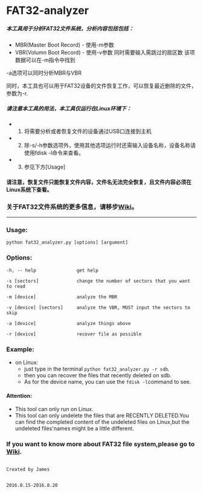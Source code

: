 # FAT32-analyzer

##### 本工具用于分析FAT32文件系统，分析内容包括包括：
* MBR(Master Boot Record) - 使用-m参数
* VBR(Volumn Boot Record) - 使用-v参数 同时需要输入需跳过的扇区数 该项数据可以在-m指令中找到

-a选项可以同时分析MBR与VBR

同时，本工具也可以用于FAT32设备的文件恢复工作，可以恢复最近删除的文件，参数为-r.

##### 请注意本工具的用法，本工具仅运行在Linux环境下：
* 1. 将需要分析或者恢复文件的设备通过USB口连接到主机
* 2. 除-s/-h参数选项外，使用其他选项运行时还需输入设备名称，设备名称请使用fdisk -l命令来查看。
* 3. 参见下方[Usage]

#### 请注意，恢复文件只能恢复文件内容，文件名无法完全恢复，且文件内容必须在Linux系统下查看。

### 关于FAT32文件系统的更多信息，请移步[Wiki](https://github.com/Jameeeees/FAT32-analyzer/wiki/FAT32-reference)。
---

	
### Usage: 
	python fat32_analyzer.py [options] [argument]
	

### Options: 
```
-h, -- help               get help                 

-s [sectors]              change the number of sectors that you want to read 

-m [device]               analyze the MBR                         

-v [device] [sectors]     analyze the VBR, MUST input the sectors to skip

-a [device]               analyze things above                    

-r [device]               recover file as possible       
```


### Example:
* on Linux:
	* just type in the terminal ```python fat32_analyzer.py -r sdb```.
	* then you can recover the files that recently deleted on sdb.
	* As for the device name, you can use the ``` fdisk -l ```command to see.

#### Attention:
* This tool can only run on Linux.
* This tool can only undelete the files that are RECENTLY DELETED.You can find the completed content of the undeleted files on Linux,but the undeleted files'names might be a little different.

### If you want to know more about FAT32 file system,please go to [Wiki](https://github.com/Jameeeees/FAT32-analyzer/wiki/FAT32-reference).

```
                                                                            Created by James 
                                                                            
                                                                            2016.8.15-2016.8.20
```
